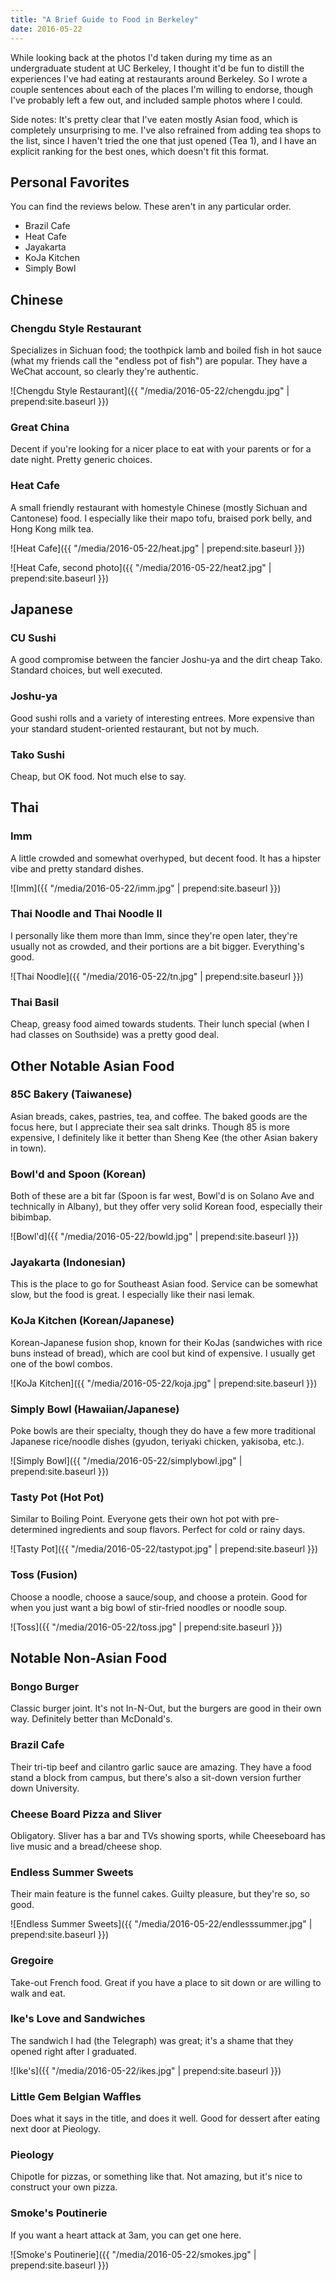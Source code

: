 ```yaml
---
title: "A Brief Guide to Food in Berkeley"
date: 2016-05-22
---
```


While looking back at the photos I'd taken during my time as an undergraduate student at UC Berkeley, I thought it'd be fun to distill the experiences I've had eating at restaurants around Berkeley. So I wrote a couple sentences about each of the places I'm willing to endorse, though I've probably left a few out, and included sample photos where I could.

Side notes: It's pretty clear that I've eaten mostly Asian food, which is completely unsurprising to me. I've also refrained from adding tea shops to the list, since I haven't tried the one that just opened (Tea 1), and I have an explicit ranking for the best ones, which doesn't fit this format.

## Personal Favorites

You can find the reviews below. These aren't in any particular order.

* Brazil Cafe
* Heat Cafe
* Jayakarta
* KoJa Kitchen
* Simply Bowl

## Chinese

### Chengdu Style Restaurant
Specializes in Sichuan food; the toothpick lamb and boiled fish in hot sauce (what my friends call the "endless pot of fish") are popular. They have a WeChat account, so clearly they're authentic.

![Chengdu Style Restaurant]({{ "/media/2016-05-22/chengdu.jpg" | prepend:site.baseurl }})

### Great China
Decent if you're looking for a nicer place to eat with your parents or for a date night. Pretty generic choices.

### Heat Cafe
A small friendly restaurant with homestyle Chinese (mostly Sichuan and Cantonese) food. I especially like their mapo tofu, braised pork belly, and Hong Kong milk tea.

![Heat Cafe]({{ "/media/2016-05-22/heat.jpg" | prepend:site.baseurl }})

![Heat Cafe, second photo]({{ "/media/2016-05-22/heat2.jpg" | prepend:site.baseurl }})

## Japanese

### CU Sushi
A good compromise between the fancier Joshu-ya and the dirt cheap Tako. Standard choices, but well executed.

### Joshu-ya
Good sushi rolls and a variety of interesting entrees. More expensive than your standard student-oriented restaurant, but not by much.

### Tako Sushi
Cheap, but OK food. Not much else to say.

## Thai

### Imm
A little crowded and somewhat overhyped, but decent food. It has a hipster vibe and pretty standard dishes.

![Imm]({{ "/media/2016-05-22/imm.jpg" | prepend:site.baseurl }})

### Thai Noodle and Thai Noodle II
I personally like them more than Imm, since they're open later, they're usually not as crowded, and their portions are a bit bigger. Everything's good.

![Thai Noodle]({{ "/media/2016-05-22/tn.jpg" | prepend:site.baseurl }})

### Thai Basil
Cheap, greasy food aimed towards students. Their lunch special (when I had classes on Southside) was a pretty good deal.

## Other Notable Asian Food

### 85C Bakery (Taiwanese)
Asian breads, cakes, pastries, tea, and coffee. The baked goods are the focus here, but I appreciate their sea salt drinks. Though 85 is more expensive, I definitely like it better than Sheng Kee (the other Asian bakery in town).

### Bowl'd and Spoon (Korean)
Both of these are a bit far (Spoon is far west, Bowl'd is on Solano Ave and technically in Albany), but they offer very solid Korean food, especially their bibimbap.

![Bowl'd]({{ "/media/2016-05-22/bowld.jpg" | prepend:site.baseurl }})

### Jayakarta (Indonesian)
This is the place to go for Southeast Asian food. Service can be somewhat slow, but the food is great. I especially like their nasi lemak.

### KoJa Kitchen (Korean/Japanese)
Korean-Japanese fusion shop, known for their KoJas (sandwiches with rice buns instead of bread), which are cool but kind of expensive. I usually get one of the bowl combos.

![KoJa Kitchen]({{ "/media/2016-05-22/koja.jpg" | prepend:site.baseurl }})

### Simply Bowl (Hawaiian/Japanese)
Poke bowls are their specialty, though they do have a few more traditional Japanese rice/noodle dishes (gyudon, teriyaki chicken, yakisoba, etc.).

![Simply Bowl]({{ "/media/2016-05-22/simplybowl.jpg" | prepend:site.baseurl }})

### Tasty Pot (Hot Pot)
Similar to Boiling Point. Everyone gets their own hot pot with pre-determined ingredients and soup flavors. Perfect for cold or rainy days.

![Tasty Pot]({{ "/media/2016-05-22/tastypot.jpg" | prepend:site.baseurl }})

### Toss (Fusion)
Choose a noodle, choose a sauce/soup, and choose a protein. Good for when you just want a big bowl of stir-fried noodles or noodle soup.

![Toss]({{ "/media/2016-05-22/toss.jpg" | prepend:site.baseurl }})

## Notable Non-Asian Food

### Bongo Burger
Classic burger joint. It's not In-N-Out, but the burgers are good in their own way. Definitely better than McDonald's.

### Brazil Cafe
Their tri-tip beef and cilantro garlic sauce are amazing. They have a food stand a block from campus, but there's also a sit-down version further down University.

### Cheese Board Pizza and Sliver
Obligatory. Sliver has a bar and TVs showing sports, while Cheeseboard has live music and a bread/cheese shop.

### Endless Summer Sweets
Their main feature is the funnel cakes. Guilty pleasure, but they're so, so good.

![Endless Summer Sweets]({{ "/media/2016-05-22/endlesssummer.jpg" | prepend:site.baseurl }})

### Gregoire
Take-out French food. Great if you have a place to sit down or are willing to walk and eat.

### Ike's Love and Sandwiches
The sandwich I had (the Telegraph) was great; it's a shame that they opened right after I graduated.

![Ike's]({{ "/media/2016-05-22/ikes.jpg" | prepend:site.baseurl }})

### Little Gem Belgian Waffles
Does what it says in the title, and does it well. Good for dessert after eating next door at Pieology.

### Pieology
Chipotle for pizzas, or something like that. Not amazing, but it's nice to construct your own pizza.

### Smoke's Poutinerie
If you want a heart attack at 3am, you can get one here.

![Smoke's Poutinerie]({{ "/media/2016-05-22/smokes.jpg" | prepend:site.baseurl }})